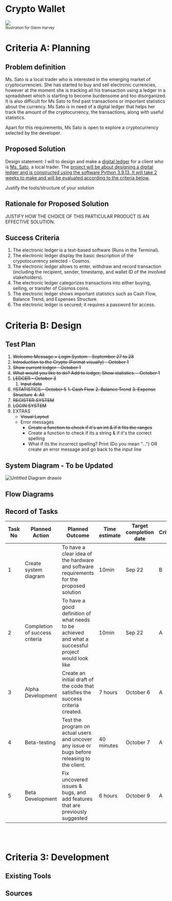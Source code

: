 # Crypto Wallet

![](22ROOSE-master768.gif)  
<sub>Illustration for Glenn Harvey</sub>

# Criteria A: Planning

## Problem definition

Ms. Sato is a local trader who is interested in the emerging market of cryptocurrencies. She has started to buy and sell electronic currencies, however at the moment she is tracking all his transaction using a ledger in a spreadsheet which is starting to become burdensome and too disorganized. It is also difficult for Ms Sato to find past transactions or important statistics about the currency. Ms Sato is in need of a digital ledger that helps her track the amount of the cryptocurrency, the transactions, along with useful statistics. 

Apart for this requirements, Ms Sato is open to explore a cryptocurrency selected by the developer.

## Proposed Solution

Design statement:
I will to design and make a <ins>digital ledger</ins> for a client who is <ins>Ms. Sato</ins>, a local trader. The <ins>project</project> will be about <ins>designing a digital ledger</a> and is constructed using the software <ins>Python 3.9.13</ins>. It will take <ins>2 weeks</ins> to make and will be evaluated according to the criteria below.

Justify the tools/structure of your solution

## Rationale for Proposed Solution
JUSTIFY HOW THE CHOICE OF THIS PARTICULAR PRODUCT IS AN EFFECTIVE SOLUTION.

## Success Criteria
1. The electronic ledger is a text-based software (Runs in the Terminal).
2. The electronic ledger display the basic description of the crypotocurrency selected - Cosmos.
3. The electronic ledger allows to enter, withdraw and record transaction (including the recipient, sender, timestamp, and wallet ID of the involved stakeholders).
4. The electronic ledger categorizes transactions into either buying, selling, or transfer of Cosmos coins.
6. The electronic ledger shows important statistics such as Cash Flow, Balance Trend, and Expenses Structure.
7. The electronic ledger is secured; it requires a password for access.



# Criteria B: Design

## Test Plan
1. ~~Welcome Message + Login System - September 27 to 28~~
2. ~~Introduction to the Crypto (Format visually) - October 1~~
3. ~~Show current ledger - October 1~~
4. ~~What would you like to do? Add to ledger, Show statistics. - October 1~~
5. ~~LEDGER - October 3~~
    1. ~~Input data~~
6. ~~!!STATISTICS - October 5~~
    ~~1. Cash Flow~~
    ~~2. Balance Trend~~
    ~~3. Expense Structure~~
    ~~4. All~~
7. ~~REGISTER SYSTEM~~
8. ~~LOGIN SYSTEM~~
8. EXTRAS
    * ~~Visual Layout~~
    * Error messages
        * ~~Create a function to check if it's an int & if it fits the ranges~~
        * Create a function to check if its a string & if it's the correct spelling
        * What if its the incorrect spelling? Print (Do you mean "...") OR create an error message and go back to the input line
 

## System Diagram - To be Updated
![Untitled Diagram drawio](https://user-images.githubusercontent.com/113817801/191886270-f3b24547-04b8-493f-ade6-7d8e70768766.png)


## Flow Diagrams


## Record of Tasks
| Task No | Planned Action                                                | Planned Outcome                                                                                                 | Time estimate | Target completion date | Criterion |
|---------|---------------------------------------------------------------|-----------------------------------------------------------------------------------------------------------------|---------------|------------------------|-----------|
| 1       | Create system diagram                                         | To have a clear idea of the hardware and software requirements for the proposed solution                        | 10min         | Sep 22                | B         |
| 2       | Completion of success criteria                                         | To have a good definition of what needs to be achieved and what a successful project would look like                        | 10min         | Sep 22               | A         |
| 3       | Alpha Development                                         | Create an initial draft of the code that satisfies the success criteria created.                        | 7 hours         | October 6               | A         |
| 4       | Beta-testing                                         | Test the program on actual users and uncover any issue or bugs before releasing to the client.                        | 40 minutes         | October 7               | A         |
| 5       | Beta Development                                        | Fix uncovered issues & bugs, and add features that are previously suggested                       | 6 hours         | October 9               | A         |



<br></br>


# Criteria 3: Development
## Existing Tools

## Sources

